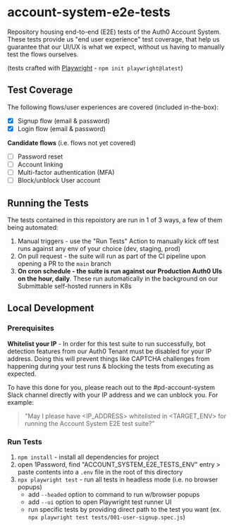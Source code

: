 # account-system-e2e-tests
Repository housing end-to-end (E2E) tests of the Auth0 Account System. These tests provide us "end user experience" test coverage, that help us guarantee that our UI/UX is what we expect, without us having to manually test the flows ourselves.

(tests crafted with [Playwright](https://playwright.dev/docs/intro) - `npm init playwright@latest`)

## Test Coverage
The following flows/user experiences are covered (included in-the-box):
- [x] Signup flow (email & password)
- [x] Login flow (email & password)

**Candidate flows** (i.e. flows not yet covered)
- [ ] Password reset
- [ ] Account linking
- [ ] Multi-factor authentication (MFA)
- [ ] Block/unblock User account

## Running the Tests
The tests contained in this repoistory are run in 1 of 3 ways, a few of them being automated:

1. Manual triggers - use the "Run Tests" Action to manually kick off test runs against any env of your choice (dev, staging, prod)
2. On pull request - the suite will run as part of the CI pipeline upon opening a PR to the `main` branch
3. **On cron schedule - the suite is run against our Production Auth0 UIs on the hour, daily**. These run automatically in the background on our Submittable self-hosted runners in K8s 


## Local Development
### Prerequisites
**Whitelist your IP** - In order for this test suite to run successfully, bot detection features from our Auth0 Tenant must be disabled for your IP address. Doing this will prevent things like CAPTCHA challenges from happening during your test runs & blocking the tests from executing as expected. 

To have this done for you, please reach out to the #pd-account-system Slack channel directly with your IP address and we can unblock you. For example:
> "May I please have <IP_ADDRESS> whitelisted in <TARGET_ENV> for running the Account System E2E test suite?"

### Run Tests
1. `npm install` - install all dependencies for project
2. open 1Password, find "ACCOUNT_SYSTEM_E2E_TESTS_ENV" entry > paste contents into a `.env` file in the root of this directory
3. `npx playwright test` - run all tests in headless mode (i.e. no browser popups)
    - add `--headed` option to command to run w/browser popups
    - add `--ui` option to open Playwright test runner UI
    - run specific tests by providing direct path to the test you want (ex. `npx playwright test tests/001-user-signup.spec.js`)
